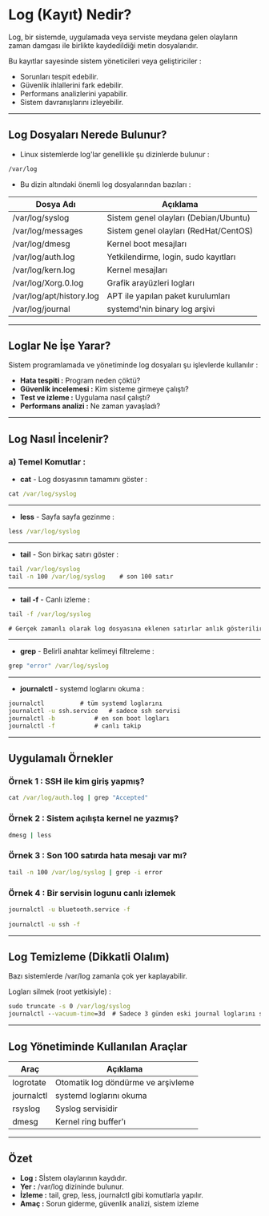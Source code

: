 # Log (Kayıt) Nedir? 

Log, bir sistemde, uygulamada veya serviste meydana gelen olayların zaman damgası ile birlikte kaydedildiği metin dosyalarıdır.

Bu kayıtlar sayesinde sistem yöneticileri veya geliştiriciler : 

* Sorunları tespit edebilir.
* Güvenlik ihlallerini fark edebilir.
* Performans analizlerini yapabilir.
* Sistem davranışlarını izleyebilir.

---------------------------------------------------------------------------------------------------------------------------------------------------------------

## Log Dosyaları Nerede Bulunur?

* Linux sistemlerde log'lar genellikle şu dizinlerde bulunur : 

```cmd 
/var/log
```
* Bu dizin altındaki önemli log dosyalarından bazıları : 


| Dosya Adı | Açıklama |
|--|--|
| /var/log/syslog | Sistem genel olayları (Debian/Ubuntu) |
| /var/log/messages | Sistem genel olayları (RedHat/CentOS) |
| /var/log/dmesg | Kernel boot mesajları |
| /var/log/auth.log | Yetkilendirme, login, sudo kayıtları |
| /var/log/kern.log | Kernel mesajları | 
| /var/log/Xorg.0.log | Grafik arayüzleri logları |
| /var/log/apt/history.log | APT ile yapılan paket kurulumları | 
| /var/log/journal | systemd'nin binary log arşivi |

---------------------------------------------------------------------------------------------------------------------------------------------------------------

## Loglar Ne İşe Yarar?

Sistem programlamada ve yönetiminde log dosyaları şu işlevlerde kullanılır : 
* **Hata tespiti :** Program neden çöktü?
* **Güvenlik incelemesi :** Kim sisteme girmeye çalıştı?
* **Test ve izleme :** Uygulama nasıl çalıştı?
* **Performans analizi :** Ne zaman yavaşladı?

---------------------------------------------------------------------------------------------------------------------------------------------------------------

## Log Nasıl İncelenir?

### a) Temel Komutlar : 

* **cat** - Log dosyasının tamamını göster : 

```cmd
cat /var/log/syslog
```

--------------------------------------------------------------------------

* **less** - Sayfa sayfa gezinme : 

```cmd
less /var/log/syslog
```

------------------------------------------------------------------------

* **tail** - Son birkaç satırı göster : 

```cmd
tail /var/log/syslog
tail -n 100 /var/log/syslog    # son 100 satır
```

----------------------------------------------------------------------

* **tail -f** - Canlı izleme : 

```cmd 
tail -f /var/log/syslog

# Gerçek zamanlı olarak log dosyasına eklenen satırlar anlık gösterilir.

```

-----------------------------------------------------------------------

* **grep** - Belirli anahtar kelimeyi filtreleme : 

```cmd
grep "error" /var/log/syslog
```

---------------------------------------------------------------------

* **journalctl** - systemd loglarını okuma :

```cmd
journalctl			# tüm systemd loglarını
journalctl -u ssh.service	# sadece ssh servisi
journalctl -b 			# en son boot logları
journalctl -f			# canlı takip
```

---------------------------------------------------------------------------------------------------------------------------------------------------------------

## Uygulamalı Örnekler


### Örnek 1 : SSH ile kim giriş yapmış?

```cmd
cat /var/log/auth.log | grep "Accepted"
```

### Örnek 2 : Sistem açılışta kernel ne yazmış?

```cmd
dmesg | less
```

### Örnek 3 : Son 100 satırda hata mesajı var mı?

```cmd
tail -n 100 /var/log/syslog | grep -i error
```

### Örnek 4 : Bir servisin logunu canlı izlemek

```cmd
journalctl -u bluetooth.service -f
 
journalctl -u ssh -f
```

---------------------------------------------------------------------------------------------------------------------------------------------------------------

## Log Temizleme (Dikkatli Olalım)

Bazı sistemlerde /var/log zamanla çok yer kaplayabilir.

Logları silmek (root yetkisiyle) : 

```cmd
sudo truncate -s 0 /var/log/syslog
journalctl --vacuum-time=3d  # Sadece 3 günden eski journal loglarını sil
```

---------------------------------------------------------------------------------------------------------------------------------------------------------------

## Log Yönetiminde Kullanılan Araçlar

| Araç | Açıklama | 
|--|--|
| logrotate | Otomatik log döndürme ve arşivleme |
| journalctl | systemd loglarını okuma |
| rsyslog | Syslog servisidir | 
| dmesg | Kernel ring buffer'ı |

---------------------------------------------------------------------------------------------------------------------------------------------------------------

## Özet

* **Log :** Sİstem olaylarının kaydıdır.
* **Yer :** /var/log dizininde bulunur.
* **İzleme :** tail, grep, less, journalctl gibi komutlarla yapılır.
* **Amaç :** Sorun giderme, güvenlik analizi, sistem izleme
